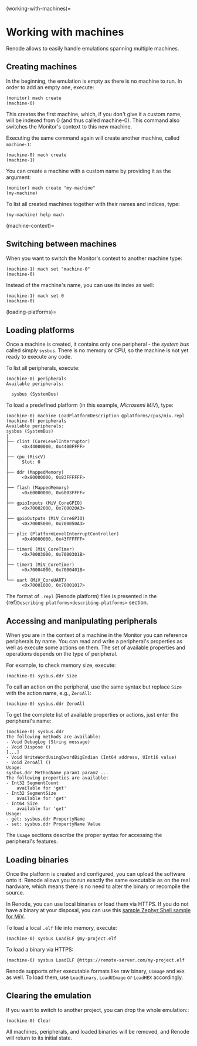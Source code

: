 (working-with-machines)=

# Working with machines

Renode allows to easily handle emulations spanning multiple machines.

## Creating machines

In the beginning, the emulation is empty as there is no machine to run.
In order to add an empty one, execute:

```
(monitor) mach create
(machine-0)
```

This creates the first machine, which, if you don't give it a custom name, will be indexed from 0 (and thus called machine-0).
This command also switches the Monitor's context to this new machine.

Executing the same command again will create another machine, called `machine-1`:

```
(machine-0) mach create
(machine-1)
```

You can create a machine with a custom name by providing it as the argument:

```
(monitor) mach create "my-machine"
(my-machine)
```

To list all created machines together with their names and indices, type:

```
(my-machine) help mach
```

(machine-context)=

## Switching between machines

When you want to switch the Monitor's context to another machine type:

```
(machine-1) mach set "machine-0"
(machine-0)
```

Instead of the machine's name, you can use its index as well:

```
(machine-1) mach set 0
(machine-0)
```

(loading-platforms)=

## Loading platforms

Once a machine is created, it contains only one peripheral - the *system bus* called simply `sysbus`.
There is no memory or CPU, so the machine is not yet ready to execute any code.

To list all peripherals, execute:

```
(machine-0) peripherals
Available peripherals:

  sysbus (SystemBus)
```

To load a predefined platform (in this example, *Microsemi MiV*), type:

```
(machine-0) machine LoadPlatformDescription @platforms/cpus/miv.repl
(machine-0) peripherals
Available peripherals:
sysbus (SystemBus)
│
├── clint (CoreLevelInterruptor)
│     <0x44000000, 0x4400FFFF>
│
├── cpu (RiscV)
│     Slot: 0
│
├── ddr (MappedMemory)
│     <0x80000000, 0x83FFFFFF>
│
├── flash (MappedMemory)
│     <0x60000000, 0x6003FFFF>
│
├── gpioInputs (MiV_CoreGPIO)
│     <0x70002000, 0x700020A3>
│
├── gpioOutputs (MiV_CoreGPIO)
│     <0x70005000, 0x700050A3>
│
├── plic (PlatformLevelInterruptController)
│     <0x40000000, 0x43FFFFFF>
│
├── timer0 (MiV_CoreTimer)
│     <0x70003000, 0x7000301B>
│
├── timer1 (MiV_CoreTimer)
│     <0x70004000, 0x7000401B>
│
└── uart (MiV_CoreUART)
      <0x70001000, 0x70001017>
```

The format of `.repl` (Renode platform) files is presented in the {ref}`Describing platforms<describing-platforms>` section.

## Accessing and manipulating peripherals

When you are in the context of a machine in the Monitor you can reference peripherals by name.
You can read and write a peripheral's properties as well as execute some actions on them.
The set of available properties and operations depends on the type of peripheral.

For example, to check memory size, execute:

```
(machine-0) sysbus.ddr Size
```

To call an action on the peripheral, use the same syntax but replace `Size` with the action name, e.g., `ZeroAll`:

```
(machine-0) sysbus.ddr ZeroAll
```

To get the complete list of available properties or actions, just enter the peripheral's name:

```
(machine-0) sysbus.ddr
The following methods are available:
- Void DebugLog (String message)
- Void Dispose ()
[...]
- Void WriteWordUsingDwordBigEndian (Int64 address, UInt16 value)
- Void ZeroAll ()
Usage:
sysbus.ddr MethodName param1 param2 ...
The following properties are available:
- Int32 SegmentCount
    available for 'get'
- Int32 SegmentSize
    available for 'get'
- Int64 Size
    available for 'get'
Usage:
- get: sysbus.ddr PropertyName
- set: sysbus.ddr PropertyName Value
```

The `Usage` sections describe the proper syntax for accessing the peripheral's features.

## Loading binaries

Once the platform is created and configured, you can upload the software onto it.
Renode allows you to run exactly the same executable as on the real hardware, which means there is no need to alter the binary or recompile the source.

In Renode, you can use local binaries or load them via HTTPS.
If you do not have a binary at your disposal, you can use this [sample Zephyr Shell sample for MiV](https://dl.antmicro.com/projects/renode/shell-demo-miv.elf-s_803248-ea4ddb074325b2cc1aae56800d099c7cf56e592a).

To load a local `.elf` file into memory, execute:

```
(machine-0) sysbus LoadELF @my-project.elf
```

To load a binary via HTTPS:

```
(machine-0) sysbus LoadELF @https://remote-server.com/my-project.elf
```

Renode supports other executable formats like raw binary, `UImage` and `HEX` as well.
To load them, use `LoadBinary`, `LoadUImage` or `LoadHEX` accordingly.

## Clearing the emulation

If you want to switch to another project, you can drop the whole emulation::

```
(machine-0) Clear
```

All machines, peripherals, and loaded binaries will be removed, and Renode will return to its initial state.
